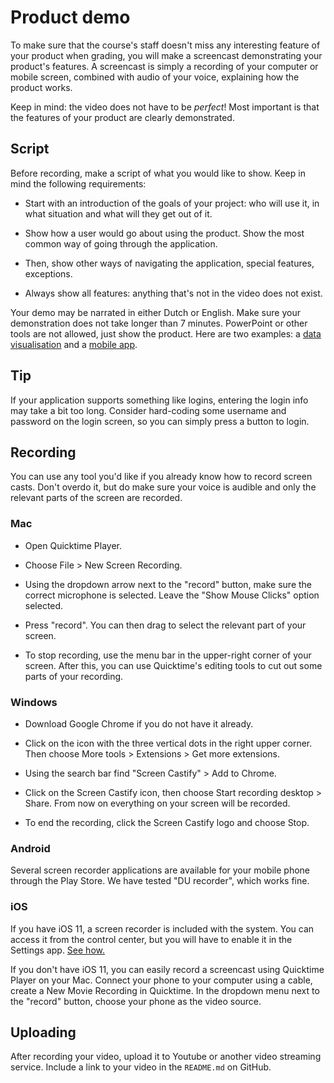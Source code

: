# Product demo

To make sure that the course's staff doesn't miss any interesting feature of your product when grading, you will make a screencast demonstrating your product's features. A screencast is simply a recording of your computer or mobile screen, combined with audio of your voice, explaining how the product works.

Keep in mind: the video does not have to be *perfect*! Most important is that the features of your product are clearly demonstrated.

## Script

Before recording, make a script of what you would like to show. Keep in mind the following requirements:

* Start with an introduction of the goals of your project: who will use it, in what situation and what will they get out of it.

* Show how a user would go about using the product. Show the most common way of going through the application.

* Then, show other ways of navigating the application, special features, exceptions.

* Always show all features: anything that's not in the video does not exist.

Your demo may be narrated in either Dutch or English. Make sure your demonstration does not take longer than 7 minutes. PowerPoint or other tools are not allowed, just show the product. Here are two examples: a [data visualisation](https://www.youtube.com/watch?time_continue=13&v=zvaAuhy_0_Q) and a [mobile app](https://youtu.be/oBUHaiU5GAo).

## Tip

If your application supports something like logins, entering the login info may take a bit too long. Consider hard-coding some username and password on the login screen, so you can simply press a button to login.

## Recording

You can use any tool you'd like if you already know how to record screen casts. Don't overdo it, but do make sure your voice is audible and only the relevant parts of the screen are recorded.

### Mac

* Open Quicktime Player.

* Choose File > New Screen Recording.

* Using the dropdown arrow next to the "record" button, make sure the correct microphone is selected. Leave the "Show Mouse Clicks" option selected.

* Press "record". You can then drag to select the relevant part of your screen.

* To stop recording, use the menu bar in the upper-right corner of your screen. After this, you can use Quicktime's editing tools to cut out some parts of your recording.

### Windows

* Download Google Chrome if you do not have it already.

* Click on the icon with the three vertical dots in the right upper corner. Then choose More tools > Extensions > Get more extensions.

* Using the search bar find "Screen Castify" > Add to Chrome.

* Click on the Screen Castify icon, then choose Start recording desktop > Share. From now on everything on your screen will be recorded.

* To end the recording, click the Screen Castify logo and choose Stop.

### Android

Several screen recorder applications are available for your mobile phone through the Play Store. We have tested "DU recorder", which works fine.

### iOS

If you have iOS 11, a screen recorder is included with the system. You can access it from the control center, but you will have to enable it in the Settings app. [See how.](https://9to5mac.com/2017/06/08/how-to-enable-screen-recording-ios-11-without-a-computer/)

If you don't have iOS 11, you can easily record a screencast using Quicktime Player on your Mac. Connect your phone to your computer using a cable, create a New Movie Recording in Quicktime. In the dropdown menu next to the "record" button, choose your phone as the video source.

## Uploading

After recording your video, upload it to Youtube or another video streaming service.  Include a link to your video in the `README.md` on GitHub.
